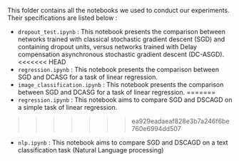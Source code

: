 This folder contains all the notebooks we used to conduct our experiments. Their specifications are listed below :
- `dropout_test.ipynb` : This notebook presents the comparison between networks trained with classical stochastic gradient descent (SGD) and containing dropout units, versus networks trained with Delay compensation asynchronous stochastic gradient descent (DC-ASGD).
<<<<<<< HEAD
- `regression.ipynb` : This notebook presents the comparison between SGD and DCASG for a task of linear regression.
- `image_classification.ipynb` : This notebook presents the comparison between SGD and DCASG for a task of linear regression.
=======
- `regression.ipynb` : This notebook aims to compare SGD and DSCAGD on a simple task of linear regression.
>>>>>>> ea929eadaeaf828e3b7a246f6be760e6994dd507
- `nlp.ipynb` : This notebook aims to compare SGD and DSCAGD on a text classification task (Natural Language processing)
